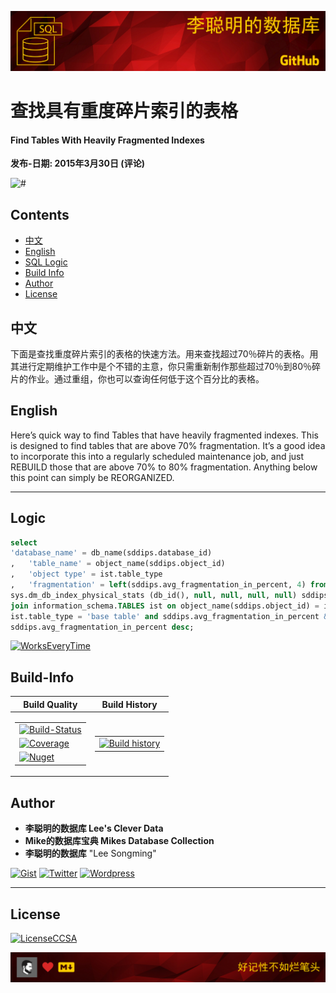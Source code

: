 ![CLEVER DATA GIT REPO](https://raw.githubusercontent.com/LiCongMingDeShujuku/git-resources/master/0-clever-data-github.png "李聪明的数据库")

# 查找具有重度碎片索引的表格
#### Find Tables With Heavily Fragmented Indexes
**发布-日期: 2015年3月30日 (评论)**

![#](images/##############?raw=true "#")

## Contents

- [中文](#中文)
- [English](#English)
- [SQL Logic](#Logic)
- [Build Info](#Build-Info)
- [Author](#Author)
- [License](#License) 


## 中文
下面是查找重度碎片索引的表格的快速方法。用来查找超过70％碎片的表格。用其进行定期维护工作中是个不错的主意，你只需重新制作那些超过70％到80％碎片的作业。通过重组，你也可以查询任何低于这个百分比的表格。


## English
Here’s quick way to find Tables that have heavily fragmented indexes. This is designed to find tables that are above 70% fragmentation. It’s a good idea to incorporate this into a regularly scheduled maintenance job, and just REBUILD those that are above 70% to 80% fragmentation. Anything below this point can simply be REORGANIZED.

---
## Logic
```SQL
select
'database_name' = db_name(sddips.database_id)
,   'table_name' = object_name(sddips.object_id)
,   'object type' = ist.table_type
,   'fragmentation' = left(sddips.avg_fragmentation_in_percent, 4) from
sys.dm_db_index_physical_stats (db_id(), null, null, null, null) sddips
join information_schema.TABLES ist on object_name(sddips.object_id) = ist.table_name where
ist.table_type = 'base table' and sddips.avg_fragmentation_in_percent &gt; 70 order by
sddips.avg_fragmentation_in_percent desc;


```



[![WorksEveryTime](https://forthebadge.com/images/badges/60-percent-of-the-time-works-every-time.svg)](https://shitday.de/)

## Build-Info

| Build Quality | Build History |
|--|--|
|<table><tr><td>[![Build-Status](https://ci.appveyor.com/api/projects/status/pjxh5g91jpbh7t84?svg?style=flat-square)](#)</td></tr><tr><td>[![Coverage](https://coveralls.io/repos/github/tygerbytes/ResourceFitness/badge.svg?style=flat-square)](#)</td></tr><tr><td>[![Nuget](https://img.shields.io/nuget/v/TW.Resfit.Core.svg?style=flat-square)](#)</td></tr></table>|<table><tr><td>[![Build history](https://buildstats.info/appveyor/chart/tygerbytes/resourcefitness)](#)</td></tr></table>|

## Author

- **李聪明的数据库 Lee's Clever Data**
- **Mike的数据库宝典 Mikes Database Collection**
- **李聪明的数据库** "Lee Songming"

[![Gist](https://img.shields.io/badge/Gist-李聪明的数据库-<COLOR>.svg)](https://gist.github.com/congmingshuju)
[![Twitter](https://img.shields.io/badge/Twitter-mike的数据库宝典-<COLOR>.svg)](https://twitter.com/mikesdatawork?lang=en)
[![Wordpress](https://img.shields.io/badge/Wordpress-mike的数据库宝典-<COLOR>.svg)](https://mikesdatawork.wordpress.com/)

---
## License
[![LicenseCCSA](https://img.shields.io/badge/License-CreativeCommonsSA-<COLOR>.svg)](https://creativecommons.org/share-your-work/licensing-types-examples/)

![Lee Songming](https://raw.githubusercontent.com/LiCongMingDeShujuku/git-resources/master/1-clever-data-github.png "李聪明的数据库")

